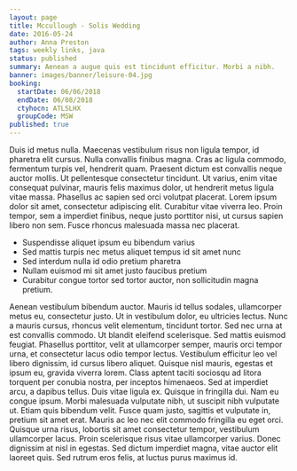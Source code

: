 ```yaml
---
layout: page
title: Mccullough - Solis Wedding
date: 2016-05-24
author: Anna Preston
tags: weekly links, java
status: published
summary: Aenean a augue quis est tincidunt efficitur. Morbi a nibh.
banner: images/banner/leisure-04.jpg
booking:
  startDate: 06/06/2018
  endDate: 06/08/2018
  ctyhocn: ATLSLHX
  groupCode: MSW
published: true
---
```

Duis id metus nulla. Maecenas vestibulum risus non ligula tempor, id pharetra elit cursus. Nulla convallis finibus magna. Cras ac ligula commodo, fermentum turpis vel, hendrerit quam. Praesent dictum est convallis neque auctor mollis. Ut pellentesque consectetur tincidunt. Ut varius, enim vitae consequat pulvinar, mauris felis maximus dolor, ut hendrerit metus ligula vitae massa. Phasellus ac sapien sed orci volutpat placerat. Lorem ipsum dolor sit amet, consectetur adipiscing elit. Curabitur vitae viverra leo. Proin tempor, sem a imperdiet finibus, neque justo porttitor nisi, ut cursus sapien libero non sem. Fusce rhoncus malesuada massa nec placerat.

* Suspendisse aliquet ipsum eu bibendum varius
* Sed mattis turpis nec metus aliquet tempus id sit amet nunc
* Sed interdum nulla id odio pretium pharetra
* Nullam euismod mi sit amet justo faucibus pretium
* Curabitur congue tortor sed tortor auctor, non sollicitudin magna pretium.

Aenean vestibulum bibendum auctor. Mauris id tellus sodales, ullamcorper metus eu, consectetur justo. Ut in vestibulum dolor, eu ultricies lectus. Nunc a mauris cursus, rhoncus velit elementum, tincidunt tortor. Sed nec urna at est convallis commodo. Ut blandit eleifend scelerisque. Sed mattis euismod feugiat. Phasellus porttitor, velit at ullamcorper semper, mauris orci tempor urna, et consectetur lacus odio tempor lectus. Vestibulum efficitur leo vel libero dignissim, id cursus libero aliquet. Quisque nisl mauris, egestas et ipsum eu, gravida viverra lorem. Class aptent taciti sociosqu ad litora torquent per conubia nostra, per inceptos himenaeos.
Sed at imperdiet arcu, a dapibus tellus. Duis vitae ligula ex. Quisque in fringilla dui. Nam eu congue ipsum. Morbi malesuada vulputate nibh, ut suscipit nibh vulputate ut. Etiam quis bibendum velit. Fusce quam justo, sagittis et vulputate in, pretium sit amet erat. Mauris ac leo nec elit commodo fringilla eu eget orci. Quisque urna risus, lobortis sit amet consectetur tempor, vestibulum ullamcorper lacus. Proin scelerisque risus vitae ullamcorper varius. Donec dignissim at nisl in egestas. Sed dictum imperdiet magna, vitae auctor elit laoreet quis. Sed rutrum eros felis, at luctus purus maximus id.
